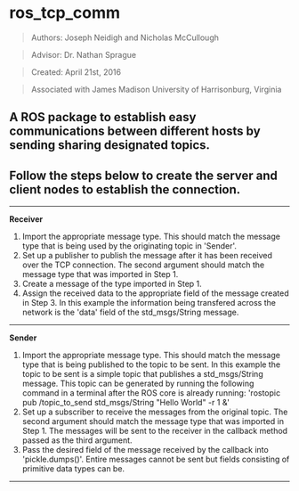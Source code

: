 # **ros_tcp_comm**
> Authors: Joseph Neidigh and Nicholas McCullough

> Advisor: Dr. Nathan Sprague

> Created: April 21st, 2016

> Associated with James Madison University of Harrisonburg, Virginia

A ROS package to establish easy communications between different hosts by sending sharing designated topics.
----------

Follow the steps below to create the server and client nodes to establish the connection.
----------
-------------
**Receiver**

 1. Import the appropriate message type. This should match the message type that is being used by the originating topic in 'Sender'.
 2. Set up a publisher to publish the message after it has been received over the TCP connection. The second argument should match the message type that was imported in Step 1.
 3. Create a message of the type imported in Step 1.
 4. Assign the received data to the appropriate field of the message created in Step 3. In this example the information being transfered across the network is the 'data' field of the std_msgs/String message.

----------


**Sender**

 1. Import the appropriate message type. This should match the message type that is being published to the topic to be sent. In this example the topic to be sent is a simple topic that publishes a std_msgs/String message. This topic can be generated by running the following command in a terminal after the ROS core is already running: 'rostopic pub /topic_to_send std_msgs/String "Hello World" -r 1 &'
 2. Set up a subscriber to receive the messages from the original topic. The second argument should match the message type that was imported in Step 1. The messages will be sent to the receiver in the callback method passed as the third argument.
 3. Pass the desired field of the message received by the callback into 'pickle.dumps()'. Entire messages cannot be sent but fields consisting of primitive data types can be.

----------
